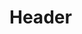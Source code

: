 <!-- TITLE: Smd Implementation Manual V 0 1 -->
<!-- SUBTITLE: A quick summary of Smd Implementation Manual V 0 1 -->

# Header